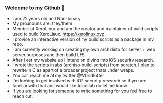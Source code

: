 ### Welcome to my Github 👋

- I am 22 years old and Non-binary
- My prounouns are: they/them
- Member at XeroLinux and am the creator and maintainer of build scripts used to build XeroLinux. https://xerolinux.xyz
- I provide an interactive version of my build scripts as a package in my repo.
- I am currently working on creating my own arch disto for server + web server purposes and then build LFS.
- After I get my website up I intend on diving into iOS security research.
- I wrote the scripts in abs (archiso-build-scripts) from scratch. I plan to rewrite in C as apart of a broader project thats under wraps.
- You can reach me at my twitter @W0rldE4ter
- I'm looking to get involved with iOS security research so if you are familiar with that and would like to collab do let me know.
- If you are looking for someone to write something for you feel free to reach out.


<!--
**keyaedisa/keyaedisa** is a ✨ _special_ ✨ repository because its `README.md` (this file) appears on your GitHub profile.

Here are some ideas to get you started:

- 🔭 I’m currently working on ...
- 🌱 I’m currently learning ...
- 👯 I’m looking to collaborate on ...
- 🤔 I’m looking for help with ...
- 💬 Ask me about ...
- 📫 How to reach me: ...
- 😄 Pronouns: ...
- ⚡ Fun fact: ...
-->
